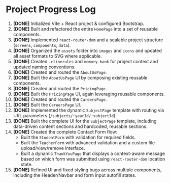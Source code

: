 # Project Progress Log

1.  **[DONE]** Initialized Vite + React project & configured Bootstrap.
2.  **[DONE]** Built and refactored the entire `HomePage` into a set of reusable components.
3.  **[DONE]** Implemented `react-router-dom` and a scalable project structure (`screens`, `components`, `data`).
4.  **[DONE]** Organized the `assets` folder into `images` and `icons` and updated all asset formats to SVG where applicable.
5.  **[DONE]** Created `.clinerules` and `memory-bank` for project context and updated naming conventions.
6.  **[DONE]** Created and routed the `AboutUsPage`.
7.  **[DONE]** Built the `AboutUsPage` UI by composing existing reusable components.
8.  **[DONE]** Created and routed the `PricingPage`.
9.  **[DONE]** Built the `PricingPage` UI, again leveraging reusable components.
10. **[DONE]** Created and routed the `CareersPage`.
11. **[DONE]** Built the `CareersPage` UI.
12. **[DONE]** Implemented the dynamic `SubjectPage` template with routing via URL parameters (`/subjects/:yearId/:subjectId`).
13. **[DONE]** Built the complete UI for the `SubjectPage` template, including data-driven content sections and hardcoded, reusable sections.
14. **[DONE]** Created the complete Contact Form flow:
    - Built the `StudentForm` with validation for required fields.
    - Built the `TeacherForm` with advanced validation and a custom file upload/view/remove interface.
    - Built a dynamic `ThankYouPage` that displays a context-aware message based on which form was submitted using `react-router-dom` location state.
15. **[DONE]** Refined UI and fixed styling bugs across multiple components, including the Header/Navbar and form input autofill states.